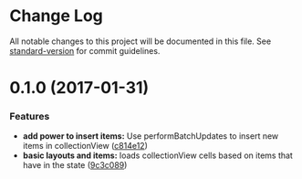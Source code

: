 # Change Log

All notable changes to this project will be documented in this file. See [standard-version](https://github.com/conventional-changelog/standard-version) for commit guidelines.

<a name="0.1.0"></a>
# 0.1.0 (2017-01-31)


### Features

* **add power to insert items:** Use performBatchUpdates to insert new items in collectionView ([c814e12](https://github.com/sisomollov/ReSwiftDataSource/commit/c814e12))
* **basic layouts and items:** loads collectionView cells based on items that have in the state ([9c3c089](https://github.com/sisomollov/ReSwiftDataSource/commit/9c3c089))
